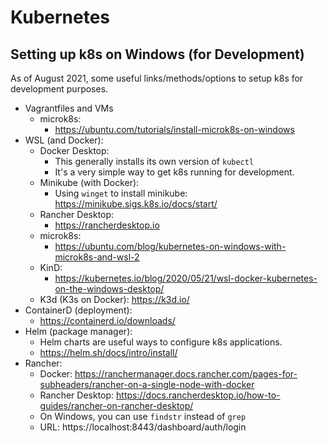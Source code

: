 # Kubernetes


## Setting up k8s on Windows (for Development)
As of August 2021, some useful links/methods/options to setup k8s for development purposes.
* Vagrantfiles and VMs
    * microk8s:
        * https://ubuntu.com/tutorials/install-microk8s-on-windows
* WSL (and Docker):
    * Docker Desktop:
        * This generally installs its own version of `kubectl`
        * It's a very simple way to get k8s running for development.
    * Minikube (with Docker):
        * Using `winget` to install minikube: https://minikube.sigs.k8s.io/docs/start/
    * Rancher Desktop:
        * https://rancherdesktop.io
    * microk8s:
        * https://ubuntu.com/blog/kubernetes-on-windows-with-microk8s-and-wsl-2
    * KinD:
        * https://kubernetes.io/blog/2020/05/21/wsl-docker-kubernetes-on-the-windows-desktop/
    * K3d (K3s on Docker): https://k3d.io/
* ContainerD (deployment):
    * https://containerd.io/downloads/
* Helm (package manager):
    * Helm charts are useful ways to configure k8s applications.
    * https://helm.sh/docs/intro/install/
* Rancher:
    * Docker: https://ranchermanager.docs.rancher.com/pages-for-subheaders/rancher-on-a-single-node-with-docker
    * Rancher Desktop: https://docs.rancherdesktop.io/how-to-guides/rancher-on-rancher-desktop/
    * On Windows, you can use `findstr` instead of `grep`
    * URL: https://localhost:8443/dashboard/auth/login
